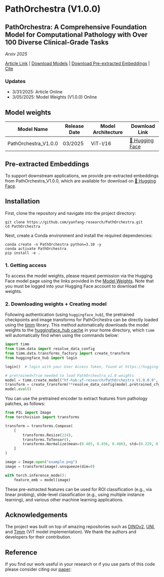 # PathOrchestra (V1.0.0)

## PathOrchestra: A Comprehensive Foundation Model for Computational Pathology with Over 100 Diverse Clinical-Grade Tasks
*Arxiv 2025*

[Article Link](https://arxiv.org/abs/2503.24345) | [Download Models](#model-weights) | [Download Pre-extracted Embeddings](#pre-extracted-embeddings) | [Cite](#reference) 

### Updates
- 3/31/2025: Article Online
- 3/05/2025: Model Weights (V1.0.0) Online

## Model weights
| Model Name    | Release Date | Model Architecture | Download Link            |
|---------------------|--------------|---------------------|-------------------------------------------------------------|
| PathOrchestra_V1.0.0          |   03/2025        | ViT-l/16                 | [🤗 Hugging Face](https://huggingface.co/yf-research/PathOrchestra/)  |

## Pre-extracted Embeddings
To support downstream applications, we provide pre-extracted embeddings from PathOrchestra_V1.0.0, which are available for download on [🤗 Hugging Face](https://huggingface.co/yf-research/PathOrchestra/).

## Installation
First, clone the repository and navigate into the project directory:
```shell
git clone https://github.com/yanfang-research/PathOrchestra.git
cd PathOrchestra
```
Next, create a Conda environment and install the required dependencies:
```shell
conda create -n PathOrchestra python=3.10 -y
conda activate PathOrchestra
pip install -e .
```

### 1. Getting access
To access the model weights, please request permission via the Hugging Face model page using the links provided in the [Model Weights](#model-weights). Note that you must be logged into your Hugging Face account to download the weights.

### 2. Downloading weights + Creating model
Following authentication (using ```huggingface_hub```), the pretrained checkpoints and image transforms for PathOrchestra can be directly loaded using the [timm](https://huggingface.co//github/hub/en/timm) library. This method automatically downloads the model weights to the [huggingface_hub cache](https://huggingface.co//github/huggingface_hub/en/guides/manage-cache) in your home directory, which ```timm``` will automatically find when using the commands below:

```python
import timm
from timm.data import resolve_data_config
from timm.data.transforms_factory import create_transform
from huggingface_hub import login

login()  # login with your User Access Token, found at https://huggingface.co/settings/tokens

# pretrained=True needed to load PathOrchestra_v1.0 weights 
model = timm.create_model("hf-hub:yf-research/PathOrchestra_V1.0.0.0", pretrained=True, init_values=1e-5, dynamic_img_size=True)
transform = create_transform(**resolve_data_config(model.pretrained_cfg, model=model))
model.eval()
```
You can use the pretrained encoder to extract features from pathology patches, as follows:
```python
from PIL import Image
from torchvision import transforms

transform = transforms.Compose(
    [
        transforms.Resize(224),
        transforms.ToTensor(),
        transforms.Normalize(mean=(0.485, 0.456, 0.406), std=(0.229, 0.224, 0.225)),
    ]
)

image = Image.open("example.png")
image = transform(image).unsqueeze(dim=0) 

with torch.inference_mode():
    feature_emb = model(image) 
```
These pre-extracted features can be used for ROI classification (e.g., via linear probing), slide-level classification (e.g., using multiple instance learning), and various other machine learning applications.

## Acknowledgements
The project was built on top of amazing repositories such as [DINOv2](https://github.com/facebookresearch/dinov2), [UNI](https://github.com/mahmoodlab/UNI),  and [Timm](https://github.com/huggingface/pytorch-image-models/) (ViT model implementation). We thank the authors and developers for their contribution. 

## Reference
If you find our work useful in your research or if you use parts of this code please consider citing our [paper](https://arxiv.org/abs/2503.24345):

